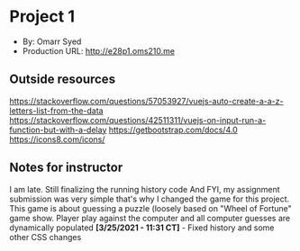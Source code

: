 # Project 1
+ By: Omarr Syed
+ Production URL: <http://e28p1.oms210.me>

## Outside resources
https://stackoverflow.com/questions/57053927/vuejs-auto-create-a-a-z-letters-list-from-the-data
https://stackoverflow.com/questions/42511311/vuejs-on-input-run-a-function-but-with-a-delay
https://getbootstrap.com/docs/4.0
https://icons8.com/icons/
## Notes for instructor
I am late. Still finalizing the running history code
And FYI, my assignment submission was very simple that's why I changed the game for this project. This game is about guessing a puzzle (loosely based on "Wheel of Fortune" game show. Player play against the computer and all computer guesses are dynamically populated
**[3/25/2021 - 11:31 CT]** - Fixed history and some other CSS changes
